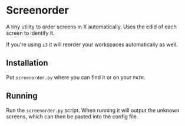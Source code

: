 # Screenorder

A tiny utility to order screens in X automatically. Uses the edid of each screen to identify it.

If you're using `i3` it will reorder your workspaces automatically as well.

## Installation

Put `screenorder.py` where you can find it or on your `PATH`.

## Running

Run the `screenorder.py` script. When running it will output the unknown screens, which can then be pasted into the config file.
